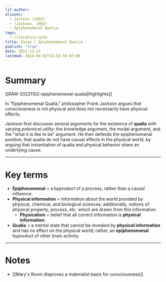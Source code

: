 ```yaml
---
lit-author: 
aliases:
  - Jackson (1982)
  - (Jackson, 1982)
  - Epiphenomenal Qualia
tags:
  - literature-note
title: Essay | Epiphenomenal Qualia
publish: "true"
date: 2022-12-21
lastmod: 2024-04-02T15:54:50-07:00
---
```

# Summary

[[RAW-20221102-epiphenomenal-qualia|Highlights]]

In "Epiphenomenal Qualia," philosopher Frank Jackson argues that consciousness is not physical and does not necessarily have physical effects. 

Jackson first discusses several arguments for the existence of **qualia** with varying *polemical utility*: the knowledge argument, the modal argument, and the "what it is like to be" argument. He then defends the epiphenomenal position, that qualia do not have causal effects in the physical world, by arguing that instantiation of qualia and physical behavior share an underlying cause.

---
# Key terms

- **Epiphenomenal** = a byproduct of a process, rather than a causal influence.
- **Physical information** = information about the world provided by physical, chemical, and biological sciences; additionally, notions of physical property, process, etc. which are drawn from this information.
	- **Physicalism** = belief that all correct information is **physical information**.
- **Qualia** = a mental state that cannot be revealed by **physical information** and has no effect on the physical world; rather, an **epiphenomenal** byproduct of other brain activity.

---
# Notes

- [[Mary's Room disproves a materialist basis for consciousness]]